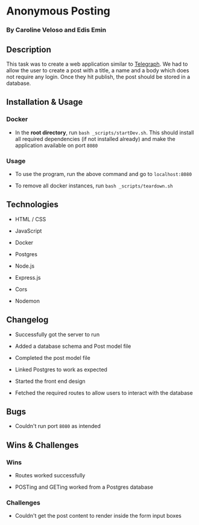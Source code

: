 # Anonymous Posting

### By Caroline Veloso and Edis Emin

## Description

This task was to create a web application similar to [Telegraph](https://telegra.ph/). We had to allow the user to create a post with a title, a name and a body which does not require any login. Once they hit publish, the post should be stored in a database.

## Installation & Usage

### Docker

- In the **root directory**, run `bash _scripts/startDev.sh`. This should install all required dependencies (if not installed already) and make the application available on port `8080`

### Usage

- To use the program, run the above command and go to `localhost:8080`

- To remove all docker instances, run `bash _scripts/teardown.sh`

## Technologies

- HTML / CSS

- JavaScript

- Docker

- Postgres

- Node.js

- Express.js

- Cors

- Nodemon

## Changelog

- Successfully got the server to run

- Added a database schema and Post model file

- Completed the post model file

- Linked Postgres to work as expected

- Started the front end design

- Fetched the required routes to allow users to interact with the database

## Bugs

- Couldn't run port `8080` as intended

## Wins & Challenges

### Wins

- Routes worked successfully

- POSTing and GETing worked from a Postgres database

### Challenges

- Couldn't get the post content to render inside the form input boxes
